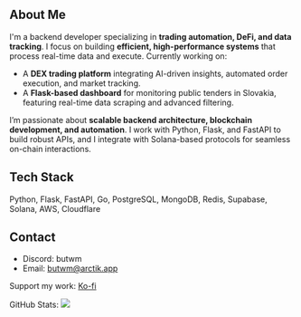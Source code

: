 ## About Me  
I'm a backend developer specializing in **trading automation, DeFi, and data tracking**. I focus on building **efficient, high-performance systems** that process real-time data and execute.
Currently working on:  
- A **DEX trading platform** integrating AI-driven insights, automated order execution, and market tracking.  
- A **Flask-based dashboard** for monitoring public tenders in Slovakia, featuring real-time data scraping and advanced filtering.  

I’m passionate about **scalable backend architecture, blockchain development, and automation**. I work with Python, Flask, and FastAPI to build robust APIs, and I integrate with Solana-based protocols for seamless on-chain interactions.  

## Tech Stack  
Python, Flask, FastAPI, Go, PostgreSQL, MongoDB, Redis, Supabase, Solana, AWS, Cloudflare  

## Contact  
- Discord: butwm  
- Email: [butwm@arctik.app](mailto:butwm@arctik.app)  

Support my work: [Ko-fi](https://ko-fi.com/butwm)  

GitHub Stats:
![](https://github-readme-streak-stats.herokuapp.com/?user=Butwm&hide_border=true)<br/>


